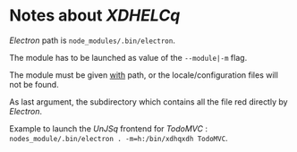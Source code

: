 # Notes about *XDHELCq*

*Electron* path is `node_modules/.bin/electron`.

The module has to be launched as value of the `--module|-m` flag.

The module must be given <u>with</u> path, or the locale/configuration files will not be found.

As last argument, the subdirectory which contains all the file red directly by *Electron*.

Example to launch the *UnJSq* frontend for *TodoMVC* : `nodes_module/.bin/electron . -m=h:/bin/xdhqxdh TodoMVC`.